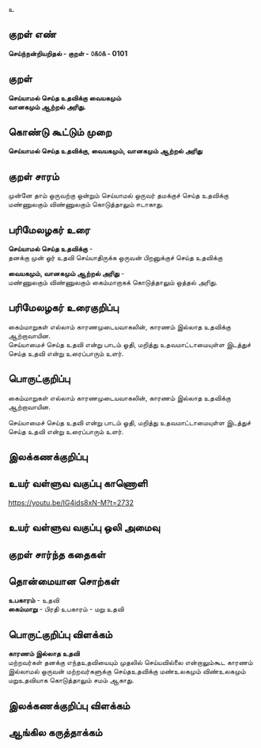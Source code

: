 உ

## குறள் எண் 

**செய்ந்நன்றியறிதல் - குறள் - ௦௧௦௧ - 0101**  

## குறள் 

**செய்யாமல் செய்த உதவிக்கு வையகமும்  
வானகமும் ஆற்றல் அரிது.** 

## கொண்டு கூட்டும் முறை

**செய்யாமல் செய்த உதவிக்கு, வையகமும், வானகமும் ஆற்றல் அரிது**  

## குறள் சாரம் 

முன்னே தாம் ஒருவற்கு ஒன்றும் செய்யாமல் ஒருவர் தமக்குச் செய்த உதவிக்கு மண்ணுலகும் விண்ணுலகும் கொடுத்தாலும் ஈடாகாது. 

## பரிமேலழகர் உரை

**செய்யாமல் செய்த உதவிக்கு** -   
தனக்கு முன் ஓர் உதவி செய்யாதிருக்க ஒருவன் பிறனுக்குச் செய்த உதவிக்கு  

**வையகமும், வானகமும் ஆற்றல் அரிது** -   
மண்ணுலகும் விண்ணுலகும் கைம்மாறாகக் கொடுத்தாலும் ஒத்தல் அரிது.     

## பரிமேலழகர் உரைகுறிப்பு   

கைம்மாறுகள் எல்லாம் காரணமுடையவாகலின், காரணம் இல்லாத உதவிக்கு ஆற்றாவாயின.  
செய்யாமைச் செய்த உதவி என்று பாடம் ஓதி, மறித்து உதவமாட்டாமையுள்ள இடத்துச் செய்த உதவி என்று உரைப்பாரும் உளர்.  

## பொருட்குறிப்பு 

கைம்மாறுகள் எல்லாம் காரணமுடையவாகலின், காரணம் இல்லாத உதவிக்கு ஆற்றாவாயின.  

செய்யாமைச் செய்த உதவி என்று பாடம் ஓதி, மறித்து உதவமாட்டாமையுள்ள இடத்துச் செய்த உதவி என்று உரைப்பாரும் உளர். 

## இலக்கணக்குறிப்பு  


## உயர் வள்ளுவ வகுப்பு காணொளி

https://youtu.be/IG4ids8xN-M?t=2732

## உயர் வள்ளுவ வகுப்பு ஒலி அமைவு 

 
## குறள் சார்ந்த கதைகள் 


## தொன்மையான சொற்கள்

**உபகாரம்** -  உதவி   
**கைம்மாறு** - பிரதி உபகாரம் - மறு உதவி   

## பொருட்குறிப்பு விளக்கம்

**காரணம் இல்லாத உதவி**  
மற்றவர்கள் தனக்கு எந்தஉதவியையும் முதலில் செய்யவில்லை என்றாலும்கூட காரணம் இல்லாமல் ஒருவன் மற்றவர்களுக்கு செய்தஉதவிக்கு மண்உலகமும் விண்உலகமும் மறுஉதவியாக கொடுத்தாலும் சமம் ஆகாது.

## இலக்கணக்குறிப்பு விளக்கம்


## ஆங்கில கருத்தாக்கம் 


